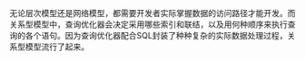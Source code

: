 无论层次模型还是网络模型，都需要开发者实际掌握数据的访问路径才能开发。而关系型模型中，查询优化器会决定采用哪些索引和联结，以及用何种顺序来执行查询的各个语句。因为查询优化器配合SQL封装了种种复杂的实际数据处理过程，关系型模型流行了起来。